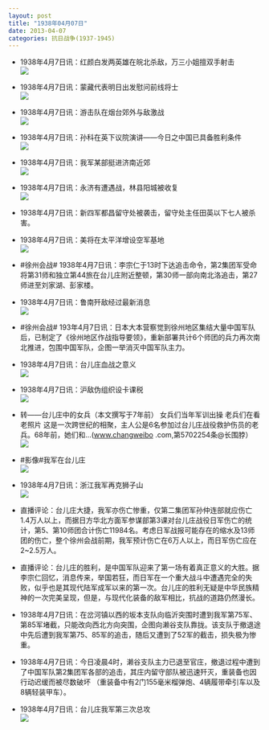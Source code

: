 ```yaml
---
layout: post
title: "1938年04月07日"
date: 2013-04-07
categories: 抗日战争(1937-1945)
---
```


<meta name="referrer" content="no-referrer" />

- 1938年4月7日讯：红颜白发两英雄在皖北杀敌，万三小姐擅双手射击 <br/><img src="https://ww2.sinaimg.cn/large/aca367d8jw1e3hgd16qmmj.jpg" />

- 1938年4月7日讯：蒙藏代表明日出发慰问前线将士 <br/><img src="https://ww4.sinaimg.cn/large/aca367d8jw1e3hemv6jsmj.jpg" />

- 1938年4月7日讯：游击队在烟台郊外与敌激战 <br/><img src="https://ww1.sinaimg.cn/large/aca367d8jw1e3hcw8x553j.jpg" />

- 1938年4月7日讯：孙科在英下议院演讲——今日之中国已具备胜利条件 <br/><img src="https://ww4.sinaimg.cn/large/aca367d8jw1e3hb5kitq5j.jpg" />

- 1938年4月7日讯：我军某部挺进济南近郊 <br/><img src="https://ww3.sinaimg.cn/large/aca367d8jw1e3h9f5hefbj.jpg" />

- 1938年4月7日讯：永济有遭遇战，林县阳城被收复 <br/><img src="https://ww3.sinaimg.cn/large/aca367d8jw1e3h7opa1s7j.jpg" />

- 1938年4月7日讯：新四军都昌留守处被袭击，留守处主任田英以下七人被杀害。 

- 1938年4月7日讯：美将在太平洋增设空军基地 <br/><img src="https://ww4.sinaimg.cn/large/aca367d8jw1e3gz0jx2mkj.jpg" />

- #徐州会战# 1938年4月7日讯：李宗仁于13时下达追击命令，第2集团军受命将第31师和独立第44旅在台儿庄附近整顿，第30师一部向南北洛追击，第27师进至刘家湖、彭家楼。 

- 1938年4月7日讯：鲁南歼敌经过最新消息 <br/><img src="https://ww1.sinaimg.cn/large/aca367d8jw1e3gxadv24hj.jpg" />

- #徐州会战# 193年4月7日讯：日本大本营察觉到徐州地区集结大量中国军队后，已制定了《徐州地区作战指导要领》，重新部署共计6个师团的兵力再次南北推进，包围中国军队，企图一举消灭中国军队主力。 

- 1938年4月7日讯：台儿庄血战之意义 <br/><img src="https://ww3.sinaimg.cn/large/aca367d8jw1e3gvjzs7u0j.jpg" />

- 1938年4月7日讯：沪敌伪组织设卡课税 <br/><img src="https://ww1.sinaimg.cn/large/aca367d8jw1e3gttj96enj.jpg" />

- 转——台儿庄中的女兵（本文撰写于7年前）            女兵们当年军训出操      老兵们在看老照片    这是一次跨世纪的相聚，主人公是6名参加过台儿庄战役救护伤员的老兵。68年前，她们和...(www.changweibo .com,第5702254条@长围脖） <br/><img src="https://ww4.sinaimg.cn/large/aca367d8jw1e3gtpj90b3j.jpg" />

- #影像#我军在台儿庄 <br/><img src="https://ww4.sinaimg.cn/large/aca367d8jw1e3gthmp8jej.jpg" />

- 1938年4月7日讯：浙江我军再克狮子山 <br/><img src="https://ww4.sinaimg.cn/large/aca367d8jw1e3gs2ukcpmj.jpg" />

- 直播评论：台儿庄大捷，我军亦伤亡惨重，仅第二集团军孙仲连部就应伤亡1.4万人以上，而据日方华北方面军参谋部第3课对台儿庄战役日军伤亡的统计，第5、第10师团合计伤亡11984名。考虑日军战报可能存在的缩水及13师团的伤亡，整个徐州会战前期，我军预计伤亡在6万人以上，而日军伤亡应在2~2.5万人。 

- 直播评论：台儿庄的胜利，是中国军队迎来了第一场有着真正意义的大胜。据李宗仁回忆，消息传来，举国若狂，而日军在一个重大战斗中遭遇完全的失败，似乎也是其现代陆军成军以来的第一次。台儿庄的胜利无疑是中华民族精神的一次完美呈现，但是，与现代化装备的敌军相比，抗战的道路仍然漫长。 

- 1938年4月7日讯：在岔河镇以西的坂本支队向临沂突围时遭到我军第75军、第85军堵截，只能改向西北方向突围，企图向濑谷支队靠拢。该支队于撤退途中先后遭到我军第75、85军的追击，随后又遭到了52军的截击，损失极为惨重。 

- 1938年4月7日讯：今日凌晨4时，濑谷支队主力已退至官庄，撤退过程中遭到了中国军队第2集团军各部的追击，其庄内留守部队被迅速歼灭，重装备也因行动迟缓而被尽数破坏 （重装备中有2门155毫米榴弹炮、4辆履带牵引车以及8辆轻装甲车）。 

- 1938年4月7日讯：台儿庄我军第三次总攻 <br/><img src="https://ww4.sinaimg.cn/large/aca367d8jw1e3gom6cv1bj.jpg" />

